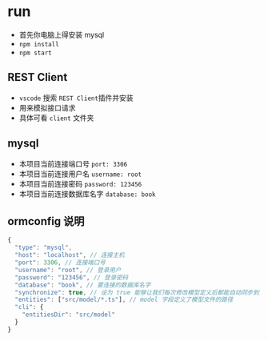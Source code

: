 # run

- 首先你电脑上得安装 mysql
- `npm install`
- `npm start`

## REST Client

- `vscode` 搜索 `REST Client`插件并安装
- 用来模拟接口请求
- 具体可看 `client` 文件夹

## mysql

- 本项目当前连接端口号 `port: 3306`
- 本项目当前连接用户名 `username: root`
- 本项目当前连接密码 `password: 123456`
- 本项目当前连接数据库名字 `database: book`

## ormconfig 说明

```js
{
  "type": "mysql",
  "host": "localhost", // 连接主机
  "port": 3306, // 连接端口号
  "username": "root", // 登录用户
  "password": "123456", // 登录密码
  "database": "book", // 要连接的数据库名字
  "synchronize": true, // 设为 true 能够让我们每次修改模型定义后都能自动同步到数据库（如果你接触过其他的 ORM 库，其实就是自动数据迁移）
  "entities": ["src/model/*.ts"], // model 字段定义了模型文件的路径
  "cli": {
    "entitiesDir": "src/model"
  }
}
```
